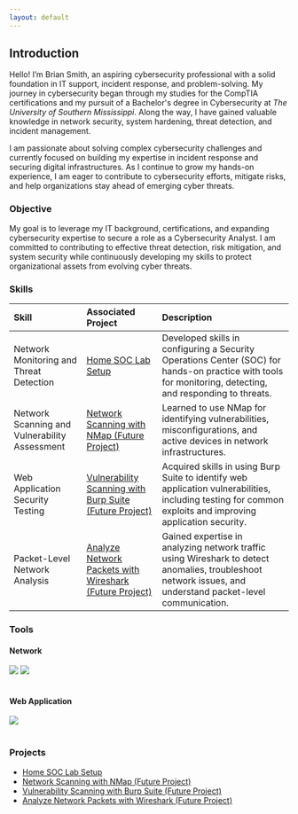 ```yaml
---
layout: default
---
```


## Introduction

Hello! I’m Brian Smith, an aspiring cybersecurity professional with a solid foundation in IT support, incident response, and problem-solving. My journey in cybersecurity began through my studies for the CompTIA certifications and my pursuit of a Bachelor's degree in Cybersecurity at <em>The University of Southern Mississippi</em>. Along the way, I have gained valuable knowledge in network security, system hardening, threat detection, and incident management.

I am passionate about solving complex cybersecurity challenges and currently focused on building my expertise in incident response and securing digital infrastructures. As I continue to grow my hands-on experience, I am eager to contribute to cybersecurity efforts, mitigate risks, and help organizations stay ahead of emerging cyber threats.

### Objective

My goal is to leverage my IT background, certifications, and expanding cybersecurity expertise to secure a role as a Cybersecurity Analyst. I am committed to contributing to effective threat detection, risk mitigation, and system security while continuously developing my skills to protect organizational assets from evolving cyber threats.

### Skills

| Skill | Associated Project | Description |
|:------------- |:------------------ | :------------- |
| Network Monitoring and Threat Detection | [Home SOC Lab Setup](https://brismit25.github.io/Home-SOC-Lab-Setup/) | Developed skills in configuring a Security Operations Center (SOC) for hands-on practice with tools for monitoring, detecting, and responding to threats. |
| Network Scanning and Vulnerability Assessment | [Network Scanning with NMap (Future Project)](#) | Learned to use NMap for identifying vulnerabilities, misconfigurations, and active devices in network infrastructures. |
| Web Application Security Testing | [Vulnerability Scanning with Burp Suite (Future Project)](#) | Acquired skills in using Burp Suite to identify web application vulnerabilities, including testing for common exploits and improving application security. |
| Packet-Level Network Analysis | [Analyze Network Packets with Wireshark (Future Project)](#) | Gained expertise in analyzing network traffic using Wireshark to detect anomalies, troubleshoot network issues, and understand packet-level communication. |

### Tools

#### Network
<div>
<img src="https://img.shields.io/badge/-Wireshark-1E5E8C?&style=flat&logo=wireshark&logoColor=white"/>
<img src="https://img.shields.io/badge/-Nmap-00ADEF?&style=flat&logo=nmap&logoColor=white"/>
</div><br>

#### Web Application
<div>
<img src="https://img.shields.io/badge/-Burp%20Suite-8A2D2D?&style=flat&logo=burp&logoColor=white"/>
</div><br>

### Projects

- [Home SOC Lab Setup](https://brismit25.github.io/Home-SOC-Lab-Setup/)
- [Network Scanning with NMap (Future Project)](#)
- [Vulnerability Scanning with Burp Suite (Future Project)](#)
- [Analyze Network Packets with Wireshark (Future Project)](#)
